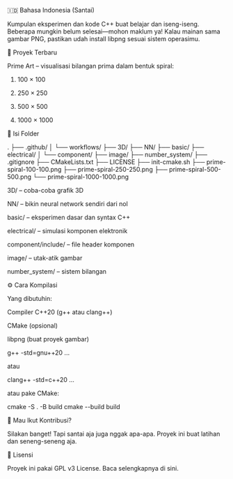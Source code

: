 🇮🇩 Bahasa Indonesia (Santai)

Kumpulan eksperimen dan kode C++ buat belajar dan iseng-iseng. Beberapa mungkin belum selesai—mohon maklum ya! Kalau mainan sama gambar PNG, pastikan udah install libpng sesuai sistem operasimu.

🎨 Proyek Terbaru

Prime Art – visualisasi bilangan prima dalam bentuk spiral:

1. 100 × 100 


2. 250 × 250 


3. 500 × 500 


4. 1000 × 1000 




📂 Isi Folder

.
├── .github/
│   └── workflows/
├── 3D/
├── NN/
├── basic/
├── electrical/
│   └── component/
├── image/
├── number_system/
├── .gitignore
├── CMakeLists.txt
├── LICENSE
├── init-cmake.sh
├── prime-spiral-100-100.png
├── prime-spiral-250-250.png
├── prime-spiral-500-500.png
└── prime-spiral-1000-1000.png

3D/ – coba-coba grafik 3D

NN/ – bikin neural network sendiri dari nol

basic/ – eksperimen dasar dan syntax C++

electrical/ – simulasi komponen elektronik

component/include/ – file header komponen


image/ – utak-atik gambar

number_system/ – sistem bilangan


⚙️ Cara Kompilasi

Yang dibutuhin:

Compiler C++20 (g++ atau clang++)

CMake (opsional)

libpng (buat proyek gambar)


g++ -std=gnu++20 ...

atau

clang++ -std=c++20 ...

atau pake CMake:

cmake -S . -B build
cmake --build build

🤝 Mau Ikut Kontribusi?

Silakan banget! Tapi santai aja juga nggak apa-apa. Proyek ini buat latihan dan seneng-seneng aja.

📜 Lisensi

Proyek ini pakai GPL v3 License. Baca selengkapnya di sini.
